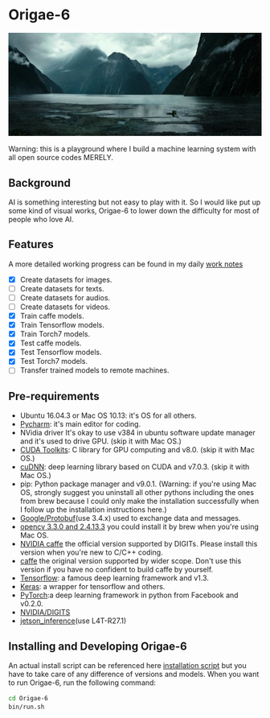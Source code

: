 # Origae-6
![Alt text](img/header.jpg)

Warning: this is a playground where I build a machine learning system with all open source codes MERELY.
## Background
AI is something interesting but not easy to play with it. So I would like put up some kind of visual works, Origae-6 to lower down the difficulty for most of people who love AI.
## Features
A more detailed working progress can be found in my daily [work notes](docs/dailynotes.md)
- [x] Create datasets for images.
- [ ] Create datasets for texts.
- [ ] Create datasets for audios.
- [ ] Create datasets for videos.
- [x] Train caffe models.
- [x] Train Tensorflow models.
- [x] Train Torch7 models.
- [x] Test caffe models.
- [x] Test Tensorflow models.
- [x] Test Torch7 models.
- [ ] Transfer trained models to remote machines.
## Pre-requirements
- Ubuntu 16.04.3 or Mac OS 10.13: it's OS for all others.
- [Pycharm](https://www.jetbrains.com/pycharm/download/download-thanks.html?platform=linux&code=PCC): it's main editor for coding.
- NVidia driver It's okay to use v384 in ubuntu software update manager and it's used to drive GPU. (skip it with Mac OS.)
- [CUDA Toolkits](https://developer.nvidia.com/cuda-downloads): C library for GPU computing and v8.0. (skip it with Mac OS.)
- [cuDNN](https://developer.nvidia.com/rdp/cudnn-download): deep learning library based on CUDA and v7.0.3. (skip it with Mac OS.)
- pip: Python package manager and v9.0.1. (Warning: if you're using Mac OS, strongly suggest you uninstall all other pythons including the ones from brew because I could only make the installation successfully when I follow up the installation instructions here.)
- [Google/Protobuf](https://github.com/google/protobuf.git)(use 3.4.x) used to exchange data and messages.
- [opencv 3.3.0 and 2.4.13.3](https://github.com/opencv/opencv.git) you could install it by brew when you're using Mac OS.
- [NVIDIA caffe](https://github.com/NVIDIA/caffe) the official version supported by DIGITs. Please install this version when you're new to C/C++ coding.
- [caffe](https://github.com/BVLC/caffe) the original version supported by wider scope. Don't use this version if you have no confident to build caffe by yourself.
- [Tensorflow](tensorflow.org): a famous deep learning framework and v1.3.
- [Keras](keras.io): a wrapper for tensorflow and others.
- [PyTorch](pytorch.org):a deep learning framework in python from Facebook and v0.2.0.
- [NVIDIA/DIGITS](https://github.com/NVIDIA/DIGITS.git)
- [jetson_inference](https://github.com/dusty-nv/jetson-inference.git)(use L4T-R27.1)
## Installing and Developing Origae-6
An actual install script can be referenced here [installation script](https://github.com/winnerineast/Origae-6/blob/master/bin/install.sh) but you have to take care of any difference of versions and models.
When you want to run Origae-6, run the following command:
```bash
cd Origae-6
bin/run.sh
```